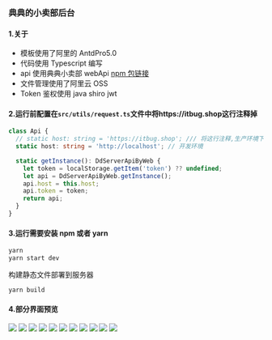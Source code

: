 ### 典典的小卖部后台

#### 1.关于

- 模板使用了阿里的 AntdPro5.0
- 代码使用 Typescript 编写
- api 使用典典小卖部 webApi [npm 包链接](https://www.npmjs.com/package/dd_server_api_web)
- 文件管理使用了阿里云 OSS
- Token 鉴权使用 java shiro jwt

#### 2.运行前配置在`src/utils/request.ts`文件中将https://itbug.shop这行注释掉

```typescript
class Api {
  // static host: string = 'https://itbug.shop'; /// 将这行注释,生产环境下的服务器地址
  static host: string = 'http://localhost'; // 开发环境

  static getInstance(): DdServerApiByWeb {
    let token = localStorage.getItem('token') ?? undefined;
    let api = DdServerApiByWeb.getInstance();
    api.host = this.host;
    api.token = token;
    return api;
  }
}
```

#### 3.运行需要安装 npm 或者 yarn

```bash
yarn
yarn start dev
```

构建静态文件部署到服务器

```bash
yarn build
```

#### 4.部分界面预览

![](https://static.saintic.com/picbed/huang/2021/10/02/1633166945394.png) ![](https://static.saintic.com/picbed/huang/2021/10/02/1633166945240.png) ![](https://static.saintic.com/picbed/huang/2021/10/02/1633166945412.png) ![](https://static.saintic.com/picbed/huang/2021/10/02/1633166945283.png) ![](https://static.saintic.com/picbed/huang/2021/10/02/1633166945329.png) ![](https://static.saintic.com/picbed/huang/2021/10/02/1633166945406.png) ![](https://static.saintic.com/picbed/huang/2021/10/02/1633166945381.png) ![](https://static.saintic.com/picbed/huang/2021/10/02/1633166945422.png) ![](https://static.saintic.com/picbed/huang/2021/10/02/1633166945403.png) ![](https://static.saintic.com/picbed/huang/2021/10/02/1633166945398.png) ![](https://static.saintic.com/picbed/huang/2021/10/02/1633166952897.png)
